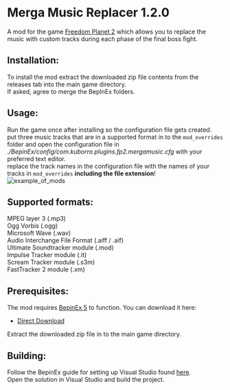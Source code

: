 # Merga Music Replacer 1.2.0

A mod for the game [Freedom Planet 2](https://freedomplanet2.com/) which allows you to replace the music with custom tracks during each phase of the final boss fight.  

## Installation:
To install the mod extract the downloaded zip file contents from the releases tab into the main game directory.  
If asked, agree to merge the BepInEx folders.  

## Usage:
Run the game once after installing so the configuration file gets created.  
put three music tracks that are in a supported format in to the `mod_overrides` folder and open the configuration file in *./BepinEx/config/com.kuborro.plugins.fp2.mergamusic.cfg* with your preferred text editor.  
replace the track names in the configuration file with the names of your tracks in `mod_overrides` **including the file extension**!  
![example_of_mods](https://user-images.githubusercontent.com/33236735/194930971-f8581181-3e5d-45e5-ad35-e0d1b8f8837d.png)

## Supported formats:
MPEG layer 3 (.mp3)  
Ogg Vorbis (.ogg)  
Microsoft Wave (.wav)  
Audio Interchange File Format (.aiff / .aif)  
Ultimate Soundtracker module (.mod)  
Impulse Tracker module (.it)  
Scream Tracker module (.s3m)  
FastTracker 2 module (.xm)  

## Prerequisites:
The mod requires [BepinEx 5](https://github.com/BepInEx/BepInEx) to function. You can download it here:
* [Direct Download](https://github.com/BepInEx/BepInEx/releases/download/v5.4.21/BepInEx_x86_5.4.21.0.zip)  

Extract the downloaded zip file in to the main game directory.  

## Building:
Follow the BepinEx guide for setting up Visual Studio found [here](https://docs.bepinex.dev/master/index.html).  
Open the solution in Visual Studio and build the project.
